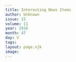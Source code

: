 ```yaml
---
title: Interesting News Items
author: Unknown
issue: 15
volume: 11
year: 1916
month: 47
day: V
tags:
layout: page.njk
image:
---
```





